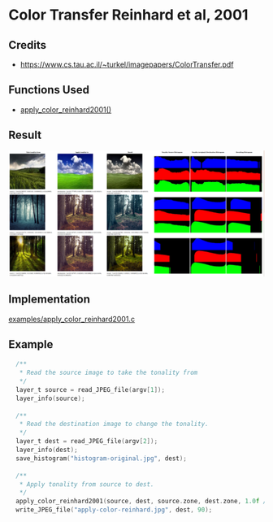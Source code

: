 # Color Transfer Reinhard et al, 2001

## Credits

* https://www.cs.tau.ac.il/~turkel/imagepapers/ColorTransfer.pdf

## Functions Used

- [apply_color_reinhard2001()](../../../reinhard2001.c)

## Result

![Result](../../../apply_color_test/reinhard2001-part1.png)

## Implementation

[examples/apply_color_reinhard2001.c](../../../examples/apply_color_reinhard2001.c)

## Example
```c
  /**
   * Read the source image to take the tonality from
   */
  layer_t source = read_JPEG_file(argv[1]);
  layer_info(source);

  /**
   * Read the destination image to change the tonality.
   */
  layer_t dest = read_JPEG_file(argv[2]);
  layer_info(dest);
  save_histogram("histogram-original.jpg", dest);

  /**
   * Apply tonality from source to dest.
   */
  apply_color_reinhard2001(source, dest, source.zone, dest.zone, 1.0f /*variance*/, 1.0f /*mean*/);
  write_JPEG_file("apply-color-reinhard.jpg", dest, 90);
```
